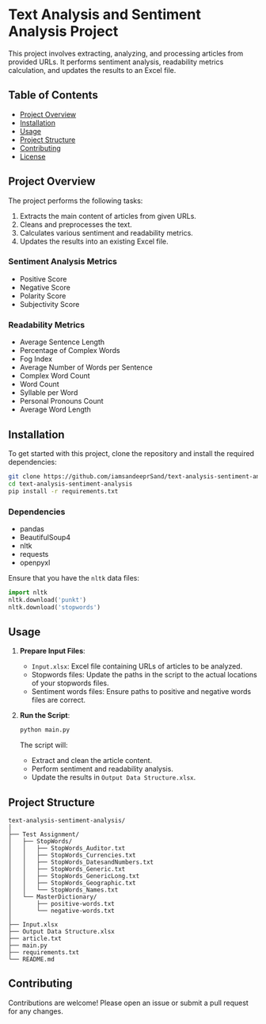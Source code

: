 # Text Analysis and Sentiment Analysis Project

This project involves extracting, analyzing, and processing articles from provided URLs. It performs sentiment analysis, readability metrics calculation, and updates the results to an Excel file.

## Table of Contents
- [Project Overview](#project-overview)
- [Installation](#installation)
- [Usage](#usage)
- [Project Structure](#project-structure)
- [Contributing](#contributing)
- [License](#license)

## Project Overview
The project performs the following tasks:
1. Extracts the main content of articles from given URLs.
2. Cleans and preprocesses the text.
3. Calculates various sentiment and readability metrics.
4. Updates the results into an existing Excel file.

### Sentiment Analysis Metrics
- Positive Score
- Negative Score
- Polarity Score
- Subjectivity Score

### Readability Metrics
- Average Sentence Length
- Percentage of Complex Words
- Fog Index
- Average Number of Words per Sentence
- Complex Word Count
- Word Count
- Syllable per Word
- Personal Pronouns Count
- Average Word Length

## Installation
To get started with this project, clone the repository and install the required dependencies:

```bash
git clone https://github.com/iamsandeeprSand/text-analysis-sentiment-analysis.git
cd text-analysis-sentiment-analysis
pip install -r requirements.txt
```

### Dependencies
- pandas
- BeautifulSoup4
- nltk
- requests
- openpyxl

Ensure that you have the `nltk` data files:

```python
import nltk
nltk.download('punkt')
nltk.download('stopwords')
```

## Usage
1. **Prepare Input Files**:
   - `Input.xlsx`: Excel file containing URLs of articles to be analyzed.
   - Stopwords files: Update the paths in the script to the actual locations of your stopwords files.
   - Sentiment words files: Ensure paths to positive and negative words files are correct.

2. **Run the Script**:
   ```bash
   python main.py
   ```

   The script will:
   - Extract and clean the article content.
   - Perform sentiment and readability analysis.
   - Update the results in `Output Data Structure.xlsx`.

## Project Structure
```
text-analysis-sentiment-analysis/
│
├── Test Assignment/
│   ├── StopWords/
│   │   ├── StopWords_Auditor.txt
│   │   ├── StopWords_Currencies.txt
│   │   ├── StopWords_DatesandNumbers.txt
│   │   ├── StopWords_Generic.txt
│   │   ├── StopWords_GenericLong.txt
│   │   ├── StopWords_Geographic.txt
│   │   └── StopWords_Names.txt
│   └── MasterDictionary/
│       ├── positive-words.txt
│       └── negative-words.txt
│
├── Input.xlsx
├── Output Data Structure.xlsx
├── article.txt
├── main.py
├── requirements.txt
└── README.md
```

## Contributing
Contributions are welcome! Please open an issue or submit a pull request for any changes.
